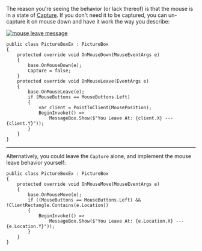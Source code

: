 The reason you're seeing the behavior (or lack thereof) is that the mouse is in a state of [Capture](https://learn.microsoft.com/en-us/dotnet/api/system.windows.forms.control.capture?view=windowsdesktop-7.0). If you don't need it to be captured, you can un-capture it on mouse down and have it work the way you describe:

[![mouse leave message][1]][1]




```
public class PictureBoxEx : PictureBox
{
    protected override void OnMouseDown(MouseEventArgs e)
    {
        base.OnMouseDown(e);
        Capture = false;
    }
    protected override void OnMouseLeave(EventArgs e)
    {
        base.OnMouseLeave(e);
        if (MouseButtons == MouseButtons.Left)
        {
            var client = PointToClient(MousePosition);
            BeginInvoke(() =>
                MessageBox.Show($"You Leave At: {client.X} --- {client.Y}"));
        }
    }
}
```
___

Alternatively, you could leave the `Capture` alone, and implement the mouse leave behavior yourself:

```
public class PictureBoxEx : PictureBox
{
    protected override void OnMouseMove(MouseEventArgs e)
    {      
        base.OnMouseMove(e);
        if ((MouseButtons == MouseButtons.Left) && !ClientRectangle.Contains(e.Location))
        {
            BeginInvoke(() =>
                MessageBox.Show($"You Leave At: {e.Location.X} --- {e.Location.Y}"));
        }
    }
}
```


  [1]: https://i.stack.imgur.com/epvuS.png